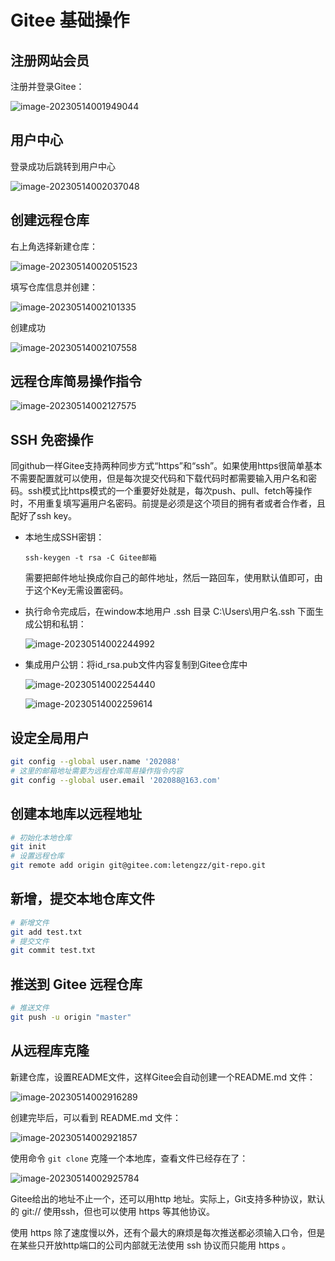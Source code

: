 # Gitee 基础操作

## 注册网站会员

注册并登录Gitee：

![image-20230514001949044](https://fastly.jsdelivr.net/gh/LetengZzz/img@main/Two-C/img/Java/202305140108715.png)

## 用户中心

登录成功后跳转到用户中心

![image-20230514002037048](https://fastly.jsdelivr.net/gh/LetengZzz/img@main/Two-C/img/Java/202305140108200.png)

## 创建远程仓库

右上角选择新建仓库：

![image-20230514002051523](https://fastly.jsdelivr.net/gh/LetengZzz/img@main/Two-C/img/Java/202305140107533.png)

填写仓库信息并创建：

![image-20230514002101335](https://fastly.jsdelivr.net/gh/LetengZzz/img@main/Two-C/img/Java/202305140107562.png)

创建成功

![image-20230514002107558](https://fastly.jsdelivr.net/gh/LetengZzz/img@main/Two-C/img/Java/202305140107151.png)

## 远程仓库简易操作指令

![image-20230514002127575](https://fastly.jsdelivr.net/gh/LetengZzz/img@main/Two-C/img/Java/202305140107118.png)

## SSH 免密操作

同github一样Gitee支持两种同步方式“https”和“ssh”。如果使用https很简单基本不需要配置就可以使用，但是每次提交代码和下载代码时都需要输入用户名和密码。ssh模式比https模式的一个重要好处就是，每次push、pull、fetch等操作时，不用重复填写遍用户名密码。前提是必须是这个项目的拥有者或者合作者，且配好了ssh key。

- 本地生成SSH密钥：

  `ssh-keygen -t rsa -C Gitee邮箱`

  需要把邮件地址换成你自己的邮件地址，然后一路回车，使用默认值即可，由于这个Key无需设置密码。

- 执行命令完成后，在window本地用户 .ssh 目录 C:\Users\用户名\.ssh 下面生成公钥和私钥：

  ![image-20230514002244992](https://fastly.jsdelivr.net/gh/LetengZzz/img@main/Two-C/img/Java/202305140107229.png)

- 集成用户公钥：将id_rsa.pub文件内容复制到Gitee仓库中

  ![image-20230514002254440](https://fastly.jsdelivr.net/gh/LetengZzz/img@main/Two-C/img/Java/202305140107317.png)

  ![image-20230514002259614](https://fastly.jsdelivr.net/gh/LetengZzz/img@main/Two-C/img/Java/202305140107029.png)

## 设定全局用户

```bash
git config --global user.name '202088'
# 这里的邮箱地址需要为远程仓库简易操作指令内容
git config --global user.email '202088@163.com'
```

## 创建本地库以远程地址

```bash
# 初始化本地仓库
git init
# 设置远程仓库
git remote add origin git@gitee.com:letengzz/git-repo.git
```

## 新增，提交本地仓库文件

```bash
# 新增文件
git add test.txt
# 提交文件
git commit test.txt
```

## 推送到 Gitee 远程仓库

```bash
# 推送文件
git push -u origin "master"
```

## 从远程库克隆

新建仓库，设置README文件，这样Gitee会自动创建一个README.md 文件：

![image-20230514002916289](https://fastly.jsdelivr.net/gh/LetengZzz/img@main/Two-C/img/Java/202305140107271.png)

创建完毕后，可以看到 README.md 文件：

![image-20230514002921857](https://fastly.jsdelivr.net/gh/LetengZzz/img@main/Two-C/img/Java/202305140107213.png)

使用命令 `git clone` 克隆一个本地库，查看文件已经存在了：

![image-20230514002925784](https://fastly.jsdelivr.net/gh/LetengZzz/img@main/Two-C/img/Java/202305140107085.png)

Gitee给出的地址不止一个，还可以用http 地址。实际上，Git支持多种协议，默认的 git:// 使用ssh，但也可以使用 https 等其他协议。

使用 https 除了速度慢以外，还有个最大的麻烦是每次推送都必须输入口令，但是在某些只开放http端口的公司内部就无法使用 ssh 协议而只能用 https 。

